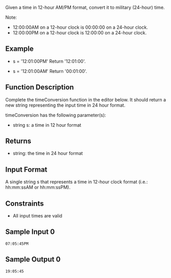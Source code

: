 Given a time in 12-hour AM/PM format, convert it to military (24-hour) time.

Note: 
- 12:00:00AM on a 12-hour clock is 00:00:00 on a 24-hour clock.
- 12:00:00PM on a 12-hour clock is 12:00:00 on a 24-hour clock.

## Example
- s = '12:01:00PM'
Return '12:01:00'.

- s = '12:01:00AM'
Return '00:01:00'.

## Function Description

Complete the timeConversion function in the editor below. It should return a new string representing the input time in 24 hour format.

timeConversion has the following parameter(s):

- string s: a time in 12 hour format

## Returns

- string: the time in 24 hour format

## Input Format

A single string s that represents a time in 12-hour clock format (i.e.: hh:mm:ssAM or hh:mm:ssPM).

## Constraints

- All input times are valid

## Sample Input 0

    07:05:45PM
## Sample Output 0

    19:05:45